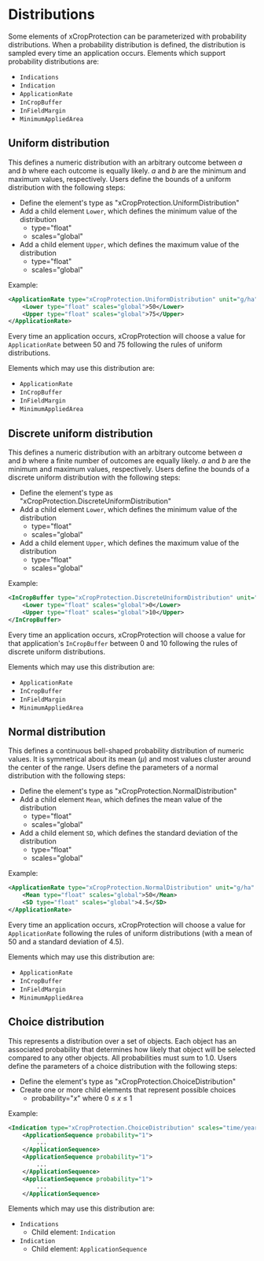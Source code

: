 # Distributions

Some elements of xCropProtection can be parameterized with probability distributions. When a probability distribution is defined, the distribution is sampled every time an application occurs. Elements which support probability distributions are:

- `Indications`
- `Indication`
- `ApplicationRate`
- `InCropBuffer`
- `InFieldMargin`
- `MinimumAppliedArea`

## Uniform distribution

This defines a numeric distribution with an arbitrary outcome between *a* and *b* where each outcome is equally likely. *a* and *b* are the minimum and maximum values, respectively. Users define the bounds of a uniform distribution with the following steps:

- Define the element's type as "xCropProtection.UniformDistribution"
- Add a child element `Lower`, which defines the minimum value of the distribution
    - type="float"
    - scales="global"
- Add a child element `Upper`, which defines the maximum value of the distribution
    - type="float"
    - scales="global"

Example:

``` xml
<ApplicationRate type="xCropProtection.UniformDistribution" unit="g/ha" scales="time/year, space/base_geometry">
    <Lower type="float" scales="global">50</Lower>
    <Upper type="float" scales="global">75</Upper> 
</ApplicationRate>
```

Every time an application occurs, xCropProtection will choose a value for `ApplicationRate` between 50 and 75 following the rules of uniform distributions.

Elements which may use this distribution are:

- `ApplicationRate`
- `InCropBuffer`
- `InFieldMargin`
- `MinimumAppliedArea`

## Discrete uniform distribution

This defines a numeric distribution with an arbitrary outcome between *a* and *b* where a finite number of outcomes are equally likely. *a* and *b* are the minimum and maximum values, respectively. Users define the bounds of a discrete uniform distribution with the following steps:

- Define the element's type as "xCropProtection.DiscreteUniformDistribution"
- Add a child element `Lower`, which defines the minimum value of the distribution
    - type="float"
    - scales="global"
- Add a child element `Upper`, which defines the maximum value of the distribution
    - type="float"
    - scales="global"

Example:

``` xml
<InCropBuffer type="xCropProtection.DiscreteUniformDistribution" unit="m" scales="time/year, space/base_geometry">
    <Lower type="float" scales="global">0</Lower>
    <Upper type="float" scales="global">10</Upper> 
</InCropBuffer>
```

Every time an application occurs, xCropProtection will choose a value for that application's `InCropBuffer` between 0 and 10 following the rules of discrete uniform distributions.

Elements which may use this distribution are:

- `ApplicationRate`
- `InCropBuffer`
- `InFieldMargin`
- `MinimumAppliedArea`

## Normal distribution

This defines a continuous bell-shaped probability distribution of numeric values. It is symmetrical about its mean (*μ*) and most values cluster around the center of the range. Users define the parameters of a normal distribution with the following steps:

- Define the element's type as "xCropProtection.NormalDistribution"
- Add a child element `Mean`, which defines the mean value of the distribution
    - type="float"
    - scales="global"
- Add a child element `SD`, which defines the standard deviation of the distribution
    - type="float"
    - scales="global"

Example:

``` xml
<ApplicationRate type="xCropProtection.NormalDistribution" unit="g/ha" scales="time/year, space/base_geometry">
    <Mean type="float" scales="global">50</Mean>
    <SD type="float" scales="global">4.5</SD> 
</ApplicationRate>
```

Every time an application occurs, xCropProtection will choose a value for `ApplicationRate` following the rules of uniform distributions (with a mean of 50 and a standard deviation of 4.5).

Elements which may use this distribution are:

- `ApplicationRate`
- `InCropBuffer`
- `InFieldMargin`
- `MinimumAppliedArea`

## Choice distribution

This represents a distribution over a set of objects. Each object has an associated probability that determines how likely that object will be selected compared to any other objects. All probabilities must sum to 1.0. Users define the parameters of a choice distribution with the following steps:

- Define the element's type as "xCropProtection.ChoiceDistribution"
- Create one or more child elements that represent possible choices
    - probability="*x*" where 0 ≤ *x* ≤  1

Example:

``` xml
<Indication type="xCropProtection.ChoiceDistribution" scales="time/year, space/base_geometry">
    <ApplicationSequence probability="1">
        ...
    </ApplicationSequence>
    <ApplicationSequence probability="1">
        ...
    </ApplicationSequence>
    <ApplicationSequence probability="1">
        ...
    </ApplicationSequence>
```

Elements which may use this distribution are:

- `Indications`
    - Child element: `Indication`
- `Indication`
    - Child element: `ApplicationSequence`